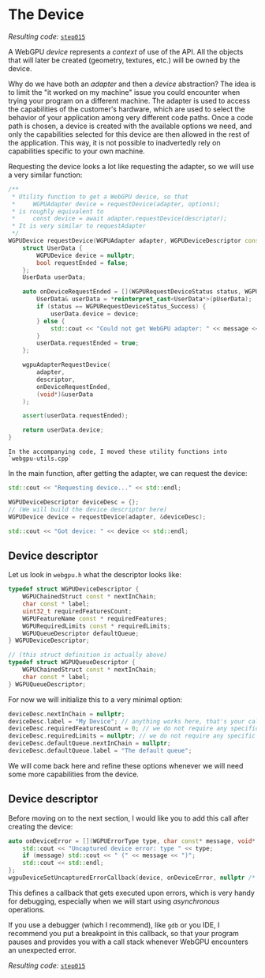 The Device
==========

*Resulting code:* [`step015`](https://github.com/eliemichel/LearnWebGPU-Code/tree/step015)

A WebGPU *device* represents a *context* of use of the API. All the objects that will later be created (geometry, textures, etc.) will be owned by the device.

Why do we have both an *adapter* and then a *device* abstraction? The idea is to limit the "it worked on my machine" issue you could encounter when trying your program on a different machine. The adapter is used to access the capabilities of the customer's hardware, which are used to select the behavior of your application among very different code paths. Once a code path is chosen, a device is created with the available options we need, and only the capabilities selected for this device are then allowed in the rest of the application. This way, it is not possible to inadvertedly rely on capabilities specific to your own machine.

Requesting the device looks a lot like requesting the adapter, so we will use a very similar function:

```C++
/**
 * Utility function to get a WebGPU device, so that
 *     WGPUAdapter device = requestDevice(adapter, options);
 * is roughly equivalent to
 *     const device = await adapter.requestDevice(descriptor);
 * It is very similar to requestAdapter
 */
WGPUDevice requestDevice(WGPUAdapter adapter, WGPUDeviceDescriptor const * descriptor) {
	struct UserData {
		WGPUDevice device = nullptr;
		bool requestEnded = false;
	};
	UserData userData;

	auto onDeviceRequestEnded = [](WGPURequestDeviceStatus status, WGPUDevice device, char const * message, void * pUserData) {
		UserData& userData = *reinterpret_cast<UserData*>(pUserData);
		if (status == WGPURequestDeviceStatus_Success) {
			userData.device = device;
		} else {
			std::cout << "Could not get WebGPU adapter: " << message << std::endl;
		}
		userData.requestEnded = true;
	};

	wgpuAdapterRequestDevice(
		adapter,
		descriptor,
		onDeviceRequestEnded,
		(void*)&userData
	);

	assert(userData.requestEnded);

	return userData.device;
}
```

```{note}
In the accompanying code, I moved these utility functions into `webgpu-utils.cpp`
```

In the main function, after getting the adapter, we can request the device:

```C++
std::cout << "Requesting device..." << std::endl;

WGPUDeviceDescriptor deviceDesc = {};
// (We will build the device descriptor here)
WGPUDevice device = requestDevice(adapter, &deviceDesc);

std::cout << "Got device: " << device << std::endl;
```

Device descriptor
-----------------

Let us look in `webgpu.h` what the descriptor looks like:

```C++
typedef struct WGPUDeviceDescriptor {
    WGPUChainedStruct const * nextInChain;
    char const * label;
    uint32_t requiredFeaturesCount;
    WGPUFeatureName const * requiredFeatures;
    WGPURequiredLimits const * requiredLimits;
    WGPUQueueDescriptor defaultQueue;
} WGPUDeviceDescriptor;

// (this struct definition is actually above)
typedef struct WGPUQueueDescriptor {
    WGPUChainedStruct const * nextInChain;
    char const * label;
} WGPUQueueDescriptor;
```

For now we will initialize this to a very minimal option:

```C++
deviceDesc.nextInChain = nullptr;
deviceDesc.label = "My Device"; // anything works here, that's your call
deviceDesc.requiredFeaturesCount = 0; // we do not require any specific feature
deviceDesc.requiredLimits = nullptr; // we do not require any specific limit
deviceDesc.defaultQueue.nextInChain = nullptr;
deviceDesc.defaultQueue.label = "The default queue";
```

We will come back here and refine these options whenever we will need some more capabilities from the device.

Device descriptor
-----------------

Before moving on to the next section, I would like you to add this call after creating the device:

```C++
auto onDeviceError = [](WGPUErrorType type, char const* message, void* /* pUserData */) {
	std::cout << "Uncaptured device error: type " << type;
	if (message) std::cout << " (" << message << ")";
	std::cout << std::endl;
};
wgpuDeviceSetUncapturedErrorCallback(device, onDeviceError, nullptr /* pUserData */);
```

This defines a callback that gets executed upon errors, which is very handy for debugging, especially when we will start using *asynchronous* operations.

If you use a debugger (which I recommend), like `gdb` or you IDE, I recommend you put a breakpoint in this callback, so that your program pauses and provides you with a call stack whenever WebGPU encounters an unexpected error.

*Resulting code:* [`step015`](https://github.com/eliemichel/LearnWebGPU-Code/tree/step015)
